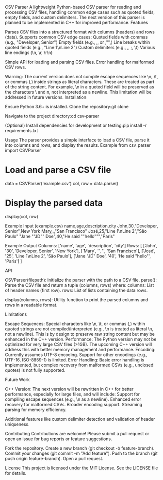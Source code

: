 CSV Parser
A lightweight Python-based CSV parser for reading and processing CSV files, handling common edge cases such as quoted fields, empty fields, and custom delimiters. The next version of this parser is planned to be implemented in C++ for improved performance.
Features

Parses CSV files into a structured format with columns (headers) and rows (data).
Supports common CSV edge cases:
Quoted fields with commas (e.g., "Developer, Senior")
Empty fields (e.g., ,, or ,"",)
Line breaks within quoted fields (e.g., "Line 1\nLine 2")
Custom delimiters (e.g., ,, ;, \t)
Various line endings (\n, \r, \r\n)


Simple API for loading and parsing CSV files.
Error handling for malformed CSV rows.

Warning: The current version does not compile escape sequences like \n, \t, or commas (,) inside strings as literal characters. These are treated as part of the string content. For example, \n in a quoted field will be preserved as the characters \ and n, not interpreted as a newline. This limitation will be addressed in future versions.
Installation

Ensure Python 3.6+ is installed.
Clone the repository:git clone <repository-url>


Navigate to the project directory:cd csv-parser


(Optional) Install dependencies for development or testing:pip install -r requirements.txt



Usage
The parser provides a simple interface to load a CSV file, parse it into columns and rows, and display the results.
Example
from csv_parser import CSVParser

# Load and parse a CSV file
data = CSVParser('example.csv')
col, row = data.parse()

# Display the parsed data
display(col, row)

Example Input (example.csv)
name,age,description,city
John,30,"Developer, Senior",New York
Mary,,,"San Francisco"
José,25,"Line 1\nLine 2","São Paulo"
"Jane ""JD"" Doe",40,"He said ""hello""","Paris"

Example Output
Columns: ['name', 'age', 'description', 'city']
Rows: [
    ['John', '30', 'Developer, Senior', 'New York'],
    ['Mary', '', '', 'San Francisco'],
    ['José', '25', 'Line 1\nLine 2', 'São Paulo'],
    ['Jane "JD" Doe', '40', 'He said "hello"', 'Paris']
]

API

CSVParser(filepath): Initialize the parser with the path to a CSV file.
parse(): Parse the CSV file and return a tuple (columns, rows) where:
columns: List of header names (first row).
rows: List of lists containing the data rows.


display(columns, rows): Utility function to print the parsed columns and rows in a readable format.

Limitations

Escape Sequences: Special characters like \n, \t, or commas (,) within quoted strings are not compiled/interpreted (e.g., \n is treated as literal \n, not a newline). This is by design to preserve raw string content but may be enhanced in the C++ version.
Performance: The Python version may not be optimized for very large CSV files (>1GB). The upcoming C++ version will address this with better memory management and performance.
Encoding: Currently assumes UTF-8 encoding. Support for other encodings (e.g., UTF-16, ISO-8859-1) is limited.
Error Handling: Basic error handling is implemented, but complex recovery from malformed CSVs (e.g., unclosed quotes) is not fully supported.

Future Work

C++ Version: The next version will be rewritten in C++ for better performance, especially for large files, and will include:
Support for compiling escape sequences (e.g., \n as a newline).
Enhanced error recovery for malformed CSVs.
Broader encoding support.
Streaming parsing for memory efficiency.


Additional features like custom delimiter detection and validation of header uniqueness.

Contributing
Contributions are welcome! Please submit a pull request or open an issue for bug reports or feature suggestions.

Fork the repository.
Create a new branch (git checkout -b feature-branch).
Commit your changes (git commit -m "Add feature").
Push to the branch (git push origin feature-branch).
Open a pull request.

License
This project is licensed under the MIT License. See the LICENSE file for details.
